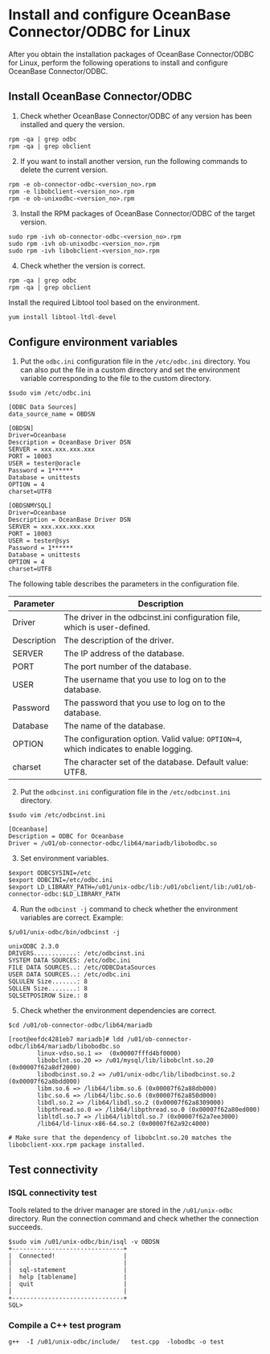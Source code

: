 # Install and configure OceanBase Connector/ODBC for Linux

After you obtain the installation packages of OceanBase Connector/ODBC for Linux, perform the following operations to install and configure OceanBase Connector/ODBC.

## Install OceanBase Connector/ODBC

1. Check whether OceanBase Connector/ODBC of any version has been installed and query the version.

```
rpm -qa | grep odbc
rpm -qa | grep obclient
```

2. If you want to install another version, run the following commands to delete the current version.

```
rpm -e ob-connector-odbc-<version_no>.rpm
rpm -e libobclient-<version_no>.rpm
rpm -e ob-unixodbc-<version_no>.rpm
```

3. Install the RPM packages of OceanBase Connector/ODBC of the target version.

```
sudo rpm -ivh ob-connector-odbc-<version_no>.rpm
sudo rpm -ivh ob-unixodbc-<version_no>.rpm
sudo rpm -ivh libobclient-<version_no>.rpm
```

4. Check whether the version is correct.

```
rpm -qa | grep odbc
rpm -qa | grep obclient
```

Install the required Libtool tool based on the environment.

```sql
yum install libtool-ltdl-devel  
```

## Configure environment variables

1. Put the `odbc.ini` configuration file in the `/etc/odbc.ini` directory. You can also put the file in a custom directory and set the environment variable corresponding to the file to the custom directory.

```
$sudo vim /etc/odbc.ini

[ODBC Data Sources]
data_source_name = OBDSN

[OBDSN]
Driver=Oceanbase
Description = OceanBase Driver DSN  
SERVER = xxx.xxx.xxx.xxx
PORT = 10003
USER = tester@oracle
Password = 1******
Database = unittests
OPTION = 4
charset=UTF8

[OBDSNMYSQL]
Driver=Oceanbase
Description = OceanBase Driver DSN  
SERVER = xxx.xxx.xxx.xxx
PORT = 10003
USER = tester@sys
Password = 1******
Database = unittests
OPTION = 4
charset=UTF8
```

The following table describes the parameters in the configuration file. 

| **Parameter** | **Description** |
| --- | --- |
| Driver | The driver in the odbcinst.ini configuration file, which is user-defined.  |
| Description | The description of the driver.  |
| SERVER | The IP address of the database.  |
| PORT | The port number of the database.  |
| USER | The username that you use to log on to the database.  |
| Password | The password that you use to log on to the database.  |
| Database | The name of the database.  |
| OPTION | The configuration option. Valid value: `OPTION=4`, which indicates to enable logging.  |
| charset | The character set of the database. Default value: UTF8.  |

2. Put the `odbcinst.ini` configuration file in the `/etc/odbcinst.ini` directory.

```
$sudo vim /etc/odbcinst.ini

[Oceanbase]
Description = ODBC for Oceanbase
Driver = /u01/ob-connector-odbc/lib64/mariadb/libobodbc.so
```

3. Set environment variables.

```
$export ODBCSYSINI=/etc
$export ODBCINI=/etc/odbc.ini
$export LD_LIBRARY_PATH=/u01/unix-odbc/lib:/u01/obclient/lib:/u01/ob-connector-odbc:$LD_LIBRARY_PATH
```

4. Run the `odbcinst -j` command to check whether the environment variables are correct. Example:

```
$/u01/unix-odbc/bin/odbcinst -j

unixODBC 2.3.0
DRIVERS............: /etc/odbcinst.ini
SYSTEM DATA SOURCES: /etc/odbc.ini
FILE DATA SOURCES..: /etc/ODBCDataSources
USER DATA SOURCES..: /etc/odbc.ini
SQLULEN Size.......: 8
SQLLEN Size........: 8
SQLSETPOSIROW Size.: 8
```

5. Check whether the environment dependencies are correct.

```
$cd /u01/ob-connector-odbc/lib64/mariadb

[root@eefdc4281eb7 mariadb]# ldd /u01/ob-connector-odbc/lib64/mariadb/libobodbc.so
        linux-vdso.so.1 =>  (0x00007fffd4bf0000)
        libobclnt.so.20 => /u01/mysql/lib/libobclnt.so.20 (0x00007f62a8df2000)
        libodbcinst.so.2 => /u01/unix-odbc/lib/libodbcinst.so.2 (0x00007f62a8bdd000)
        libm.so.6 => /lib64/libm.so.6 (0x00007f62a88db000)
        libc.so.6 => /lib64/libc.so.6 (0x00007f62a850d000)
        libdl.so.2 => /lib64/libdl.so.2 (0x00007f62a8309000)
        libpthread.so.0 => /lib64/libpthread.so.0 (0x00007f62a80ed000)
        libltdl.so.7 => /lib64/libltdl.so.7 (0x00007f62a7ee3000)
        /lib64/ld-linux-x86-64.so.2 (0x00007f62a92c4000)

# Make sure that the dependency of libobclnt.so.20 matches the libobclient-xxx.rpm package installed.
```

## Test connectivity

### ISQL connectivity test

Tools related to the driver manager are stored in the `/u01/unix-odbc` directory. Run the connection command and check whether the connection succeeds.

```
$sudo vim /u01/unix-odbc/bin/isql -v OBDSN
+-------------------------------+
|  Connected!                   |
|                               |
|  sql-statement                |
|  help [tablename]             |
|  quit                         |
|                               |
+-------------------------------+
SQL>
```

### Compile a C++ test program

```
g++  -I /u01/unix-odbc/include/   test.cpp  -lobodbc -o test
```

